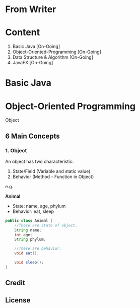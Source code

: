 # From Writer


# Content
1. Basic Java [On-Going]
2. Object-Oriented-Programming [On-Going]
3. Data Structure & Algorithm [On-Going]
4. JavaFX [On-Going]

# Basic Java

# Object-Oriented Programming
Object

## 6 Main Concepts

### 1. Object

An object has two characteristic:
1. State/Field (Variable and static value) 
2. Behavior (Method - Function in Object)

e.g. 

**Animal**
- State: name, age, phylum
- Behavior: eat, sleep

```Java
public class Animal {
    //These are state of object.
    String name;
    int age;
    String phylum;

    //These are behavior.
    void eat();

    void sleep();
}
```



## Credit

## License
